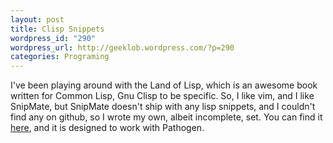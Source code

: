 ```yaml
--- 
layout: post
title: Clisp Snippets
wordpress_id: "290"
wordpress_url: http://geeklob.wordpress.com/?p=290
categories: Programing
---
```

I've been playing around with the Land of Lisp, which is an awesome book written for Common Lisp, Gnu Clisp to be specific. So, I like vim, and I like SnipMate, but SnipMate doesn't ship with any lisp snippets, and I couldn't find any on github, so I wrote my own, albeit incomplete, set. You can find it <a title="Clisp Snippets" href="https://github.com/indigo747/vim-snipmate-clisp">here</a>, and it is designed to work with Pathogen.
